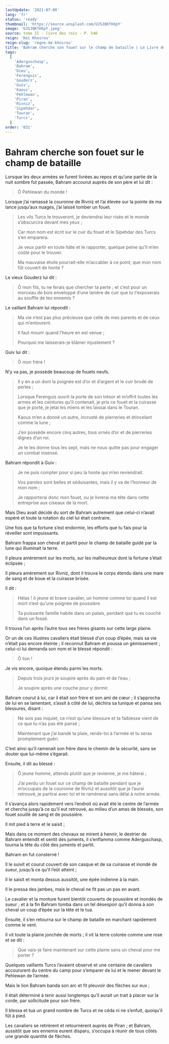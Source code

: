 ```yaml
---
lastUpdate: '2021-07-08'
lang: 'fr'
status: 'ready'
thumbnail: 'https://source.unsplash.com/UJSJQKfHXpY'
image: 'UJSJQKfHXpY.jpeg'
source: tome II - livre des rois - P. 546
reign: 'Keï Khosrou'
reign-slug: 'regne-de-khosrou'
title: 'Bahram cherche son fouet sur le champ de bataille | Le Livre des Rois | Shâhnâmeh'
tags:
  [
    'Aderguschasp',
    'Bahram',
    'Dieu',
    'Ferenguis',
    'Gouderz',
    'Guiv',
    'Kaous',
    'Pehlewan',
    'Piran',
    'Rivniz',
    'Sipehdar',
    'Touran',
    'Turcs',
  ]
order: '031'
---
```


<!-- LTeX: language=fr -->

# Bahram cherche son fouet sur le champ de bataille

Lorsque les deux armées se furent livrées au repos et qu’une partie de la nuit sombre fut passée, Bahram accourut auprès de son père et lui dit :

> Ô Pehlewan du monde !

Lorsque j’ai ramassé la couronne de Rivniz et l’ai élevée sur la pointe de ma lance jusqu’aux nuages, j’ai laissé tomber un fouet.

> Les vils Turcs le trouveront, je deviendrai leur risée et le monde s’obscurcira devant mes yeux ;
>
> Car mon nom est écrit sur le cuir du fouet et le Sipehdar des Turcs s’en emparera.
>
> Je veux partir en toute hâte et le rapporter, quelque peine qu’il m’en coûte pour le trouver.
>
> Ma mauvaise étoile pourrait-elle m’accabler à ce point, que mon nom fût couvert de honte ?

Le vieux Gouderz lui dit :

> Ô mon fils, tu ne ferais que chercher ta perte ; et c’est pour un morceau de bois enveloppé d’une lanière de cuir que tu t’exposerais au souffle de tes ennemis ?

Le vaillant Bahram lui répondit :

> Ma vie n’est pas plus précieuse que celle de mes parents et de ceux qui m’entourent.
>
> Il faut mourir quand l’heure en est venue ;
>
> Pourquoi me laisserais-je blâmer injustement ?

Guiv lui dit :

> Ô mon frère !

N’y va pas, je possède beaucoup de fouets neufs.

> Il y en a un dont la poignée est d’or et d’argent et le cuir brodé de perles ;
>
> Lorsque Ferenguis ouvrit la porte de son trésor et m’offrit toutes les armes et les ceintures qu’il contenait, je pris ce fouet et la cuirasse que je porte, je jetai les miens et les laissai dans le Touran.
>
> Kaous m’en a donné un autre, incrusté de pierreries et étincelant comme la lune ;
>
> J’en possède encore cinq autres, tous ornés d’or et de pierreries dignes d’un roi.
>
> Je te les donne tous les sept, mais ne nous quitte pas pour engager un combat insensé.

Bahram répondit à Guiv :

> Je ne puis compter pour si peu la honte qui m’en reviendrait.
>
> Vos paroles sont belles et séduisantes, mais il y va de l’honneur de mon nom ;
>
> Je rapporterai donc mon fouet, ou je livrerai ma tête dans cette entreprise aux ciseaux de la mort.

Mais Dieu avait décidé du sort de Bahram autrement que celui-ci n’avait espéré et toute la rotation du ciel lui était contraire.

Une fois que ta fortune s’est endormie, les efforts que tu fais pour la réveiller sont impuissants.

Bahram frappa son cheval et partit pour le champ de bataille guidé par la lune qui illuminait la terre.

Il pleura amèrement sur les morts, sur les malheureux dont la fortune s’était éclipsée ;

Il pleura amèrement sur Rivniz, dont il trouva le corps étendu dans une mare de sang et de boue et la cuirasse brisée.

Il dit :

> Hélas ! ô jeune et brave cavalier, un homme comme toi quand il est mort n’est qu’une poignée de poussière.
>
> Ta puissante famille habite dans un palais, pendant que tu es couché dans un fossé.

Il trouva l’un après l’autre tous ses frères gisants sur cette large plaine.

Or un de ces illustres cavaliers était blessé d’un coup d’épée, mais sa vie n’était pas encore éteinte ; il reconnut Bahram et poussa un gémissement ; celui-ci lui demanda son nom et le blessé répondit :

> Ô lion !

Je vis encore, quoique étendu parmi les morts.

> Depuis trois jours je soupire après du pain et de l’eau ;
>
> Je soupire après une couche pour y dormir.

Bahram courut à lui, car il était son frère et son ami de cœur ; il s’approcha de lui en se lamentant, s’assit à côté de lui, déchira sa tunique et pansa ses blessures, disant :

> Ne sois pas inquiet, ce n’est qu’une blessure et ta faiblesse vient de ce que tu n’as pas été pansé ;
>
> Maintenant que j’ai bandé ta plaie, rends-toi à l’armée et tu seras promptement guéri.

C’est ainsi qu’il ramenait son frère dans le chemin de la sécurité, sans se douter que lui-même s’égarait.

Ensuite, il dit au blessé :

> Ô jeune homme, attends plutôt que je revienne, je me hâterai ;
>
> J’ai perdu un fouet sur ce champ de bataille pendant que je m’occupais de la couronne de Rivniz et aussitôt que je l’aurai retrouvé, je partirai avec toi et te ramènerai sans délai à notre armée.

Il s’avança alors rapidement vers l’endroit où avait été le centre de l’armée et chercha jusqu’à ce qu’il eut retrouvé, au milieu d’un amas de blessés, son fouet souillé de sang et de poussière.

Il mit pied à terre et le saisit ;

Mais dans ce moment des chevaux se mirent à hennir, le destrier de Bahram entendit et sentit des juments, il s’enflamma comme Aderguschasp, tourna la tête du côté des juments et partit.

Bahram en fut consterné !

Il le suivit et courut couvert de son casque et de sa cuirasse et inondé de sueur, jusqu’à ce qu’il l’eût atteint ;

Il le saisit et monta dessus aussitôt, une épée indienne à la main.

Il le pressa des jambes, mais le cheval ne fit pas un pas en avant.

Le cavalier et la monture furent bientôt couverts de poussière et inondés de sueur ; et à la fin Bahram tomba dans un tel désespoir qu’il donna à son cheval un coup d’épée sur la tête et le tua.

Ensuite, il s’en retourna sur le champ de bataille en marchant rapidement comme le vent.

Il vit toute la plaine jonchée de morts ; il vit la terre colorée comme une rose et se dit :

> Que vais-je faire maintenant sur cette plaine sans un cheval pour me porter ?

Quelques vaillants Turcs l’avaient observé et une centaine de cavaliers accoururent du centre du camp pour s’emparer de lui et le mener devant le Pehlewan de l’armée.

Mais le lion Bahram banda son arc et fit pleuvoir des flèches sur eux ;

Il était déterminé à tenir aussi longtemps qu’il aurait un trait à placer sur la corde, par sollicitude pour son frère.

Il blessa et tua un grand nombre de Turcs et ne céda ni ne s’enfuit, quoiqu’il fût à pied.

Les cavaliers se retirèrent et retournèrent auprès de Piran ; et Bahram, aussitôt que ses ennemis eurent disparu, s’occupa à réunir de tous côtés une grande quantité de flèches.
